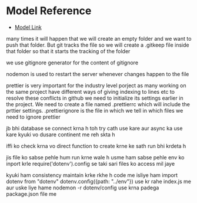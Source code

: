# Model Reference 
- [Model Link](https://app.eraser.io/workspace/HT6FQB8prIWyBYtLDVVv?origin=share)


many times it will happen that we will create an empty folder and we want to push that folder. But git tracks the file so we will create a .gitkeep file inside that folder so that it starts the tracking of the folder

we use gitignore generator for the content of gitignore 

nodemon is used to restart the server whenever changes happen to the file

prettier is very important for the industry level porject as many working on the same project have different ways of giving indexing to lines etc to resolve these conflicts in github we need to initialize its settings earlier in the project. We need to create a file named .prettierrc which will include the prttier settings. 
.prettierignore is the file in which we tell in which files we need to ignore prettier


jb bhi database se connect krna h toh try cath use kare aur async ka use kare kyuki vo dusare continent me reh skta h

iffi ko check krna vo direct function to create krne ke sath run bhi krdeta h

jis file ko sabse pehle hum run krne wale h usme ham sabse pehle env ko inport krle require('dotenv').config se taki sari files ko access mil jaye

kyuki ham consistency maintain krke rkhe h code me isliye ham import dotenv from "dotenv"
dotenv.config({path: "../env"}) use kr rahe index.js me aur uske liye hame nodemon -r dotenv/config use krna padega package.json file me